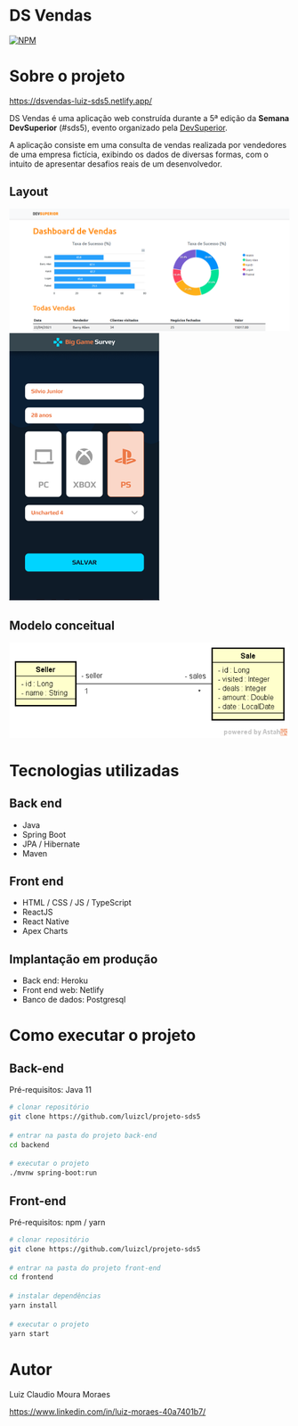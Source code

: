 # DS Vendas 
[![NPM](https://img.shields.io/npm/l/react)](https://github.com/luizcl/projeto-sds5/blob/main/LICENSE) 

# Sobre o projeto

https://dsvendas-luiz-sds5.netlify.app/

DS Vendas é uma aplicação web construída durante a 5ª edição da **Semana DevSuperior** (#sds5), evento organizado pela [DevSuperior](https://devsuperior.com "Site da DevSuperior").

A aplicação consiste em uma consulta de vendas realizada por vendedores de uma empresa fictícia, exibindo os dados de diversas formas, com o intuito de apresentar desafios reais de um desenvolvedor.

## Layout
![Web](https://github.com/luizcl/assets/blob/main/frontend.PNG) ![Mobile 2](https://github.com/acenelio/assets/raw/main/sds1/mobile2.png)

## Modelo conceitual
![Modelo Conceitual](https://github.com/luizcl/assets/blob/main/conceptual-model-sds5.png)

# Tecnologias utilizadas
## Back end
- Java
- Spring Boot
- JPA / Hibernate
- Maven
## Front end
- HTML / CSS / JS / TypeScript
- ReactJS
- React Native
- Apex Charts
## Implantação em produção
- Back end: Heroku
- Front end web: Netlify
- Banco de dados: Postgresql

# Como executar o projeto

## Back-end
Pré-requisitos: Java 11

```bash
# clonar repositório
git clone https://github.com/luizcl/projeto-sds5

# entrar na pasta do projeto back-end
cd backend

# executar o projeto
./mvnw spring-boot:run
```

## Front-end
Pré-requisitos: npm / yarn

```bash
# clonar repositório
git clone https://github.com/luizcl/projeto-sds5

# entrar na pasta do projeto front-end
cd frontend

# instalar dependências
yarn install

# executar o projeto
yarn start
```

# Autor

Luiz Claudio Moura Moraes

https://www.linkedin.com/in/luiz-moraes-40a7401b7/

